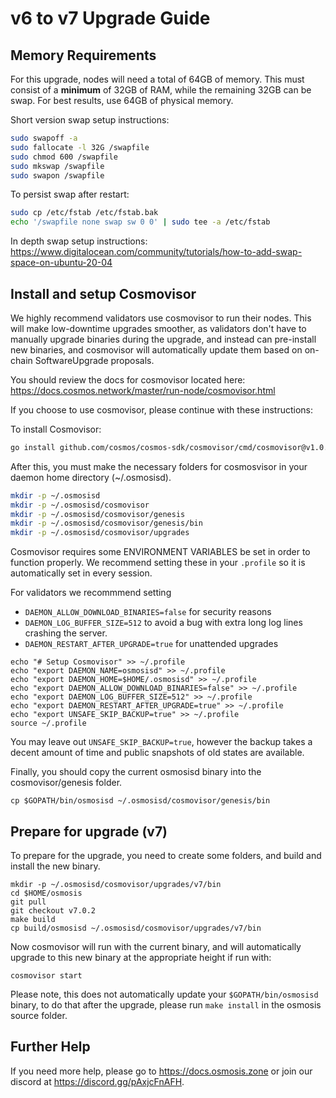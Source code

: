 # v6 to v7 Upgrade Guide

## Memory Requirements

For this upgrade, nodes will need a total of 64GB of memory. This must consist of a **minimum** of 32GB of RAM, while the remaining 32GB can be swap. For best results, use 64GB of physical memory.

Short version swap setup instructions:

```sh
sudo swapoff -a
sudo fallocate -l 32G /swapfile
sudo chmod 600 /swapfile
sudo mkswap /swapfile
sudo swapon /swapfile
```

To persist swap after restart:

```sh
sudo cp /etc/fstab /etc/fstab.bak
echo '/swapfile none swap sw 0 0' | sudo tee -a /etc/fstab
```

In depth swap setup instructions: <https://www.digitalocean.com/community/tutorials/how-to-add-swap-space-on-ubuntu-20-04>

## Install and setup Cosmovisor

We highly recommend validators use cosmovisor to run their nodes. This will make low-downtime upgrades smoother, as validators don't have to manually upgrade binaries during the upgrade, and instead can pre-install new binaries, and cosmovisor will automatically update them based on on-chain SoftwareUpgrade proposals.

You should review the docs for cosmovisor located here: <https://docs.cosmos.network/master/run-node/cosmovisor.html>

If you choose to use cosmovisor, please continue with these instructions:

To install Cosmovisor:

```sh
go install github.com/cosmos/cosmos-sdk/cosmovisor/cmd/cosmovisor@v1.0.0
```

After this, you must make the necessary folders for cosmosvisor in your daemon home directory (~/.osmosisd).

```sh
mkdir -p ~/.osmosisd
mkdir -p ~/.osmosisd/cosmovisor
mkdir -p ~/.osmosisd/cosmovisor/genesis
mkdir -p ~/.osmosisd/cosmovisor/genesis/bin
mkdir -p ~/.osmosisd/cosmovisor/upgrades
```

Cosmovisor requires some ENVIRONMENT VARIABLES be set in order to function properly.  We recommend setting these in your `.profile` so it is automatically set in every session.

For validators we recommmend setting

- `DAEMON_ALLOW_DOWNLOAD_BINARIES=false` for security reasons
- `DAEMON_LOG_BUFFER_SIZE=512` to avoid a bug with extra long log lines crashing the server.
- `DAEMON_RESTART_AFTER_UPGRADE=true` for unattended upgrades

```
echo "# Setup Cosmovisor" >> ~/.profile
echo "export DAEMON_NAME=osmosisd" >> ~/.profile
echo "export DAEMON_HOME=$HOME/.osmosisd" >> ~/.profile
echo "export DAEMON_ALLOW_DOWNLOAD_BINARIES=false" >> ~/.profile
echo "export DAEMON_LOG_BUFFER_SIZE=512" >> ~/.profile
echo "export DAEMON_RESTART_AFTER_UPGRADE=true" >> ~/.profile
echo "export UNSAFE_SKIP_BACKUP=true" >> ~/.profile
source ~/.profile
```

You may leave out `UNSAFE_SKIP_BACKUP=true`, however the backup takes a decent amount of time and public snapshots of old states are available.

Finally, you should copy the current osmosisd binary into the cosmovisor/genesis folder.

```
cp $GOPATH/bin/osmosisd ~/.osmosisd/cosmovisor/genesis/bin
```

## Prepare for upgrade (v7)

To prepare for the upgrade, you need to create some folders, and build and install the new binary.

```
mkdir -p ~/.osmosisd/cosmovisor/upgrades/v7/bin
cd $HOME/osmosis
git pull
git checkout v7.0.2
make build
cp build/osmosisd ~/.osmosisd/cosmovisor/upgrades/v7/bin
```

Now cosmovisor will run with the current binary, and will automatically upgrade to this new binary at the appropriate height if run with:

```
cosmovisor start
```

Please note, this does not automatically update your `$GOPATH/bin/osmosisd` binary, to do that after the upgrade, please run `make install` in the osmosis source folder.

## Further Help

If you need more help, please go to <https://docs.osmosis.zone> or join our discord at <https://discord.gg/pAxjcFnAFH>.
